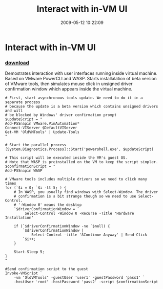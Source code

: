 ﻿---
pid:            1094
poster:         Andrey Anastasov
title:          Interact with in-VM UI
date:           2009-05-12 10:22:09
format:         posh
parent:         0
parent:         0

---

# Interact with in-VM UI

### [download](1094.ps1)

Demostrates interaction with user interfaces running inside virtual machine. Based on VMware PowerCLI and WASP. Starts installalation of beta version of VMware tools, then simulates mouse click in unsigned driver confirmation window which appears inside the virtual machine.

```posh
# First, start asynchronous tools update. We need to do it in a separate process
# because the update is a beta version which contains unsigned drivers and will
# be blocked by Windows' driver confirmation prompt
$updateScript = "
Add-PSSnapin VMware.VimAutomation*
Connect-VIServer $DefaultVIServer
Get-VM 'OldVMTools' | Update-Tools
"

# Start the parallel process
[System.Diagnostics.Process]::Start('powershell.exe', $updateScript)

# This script will be executed inside the VM's guest OS.
# Note that WASP is preinstalled on the VM to keep the script simpler.
$confirmationScript = "
Add-PSSnapin WASP

# VMware tools includes multiple drivers so we need to click many times
for (`$i = 0; `$i -lt 5; ) {
	# In WASP, you usually find windows with Select-Window. The driver
	# confirmation is a bit strange though so we need to use Select-Control.
	# '-Window 0' means the desktop
	`$driverConfirmationWindow = `
         Select-Control -Window 0 -Recurse -Title 'Hardware Installation'
	
	if (`$driverConfirmationWindow -ne `$null) {
		`$driverConfirmationWindow |
		    Select-Control -title '&Continue Anyway' | Send-Click
		`$i++;
	}
	
	Start-Sleep 5;
}
"

#Send confirmation script to the guest
Invoke-VMScript `
    -vm 'OldVMTools' -guestUser 'user1' -guestPassword 'pass1' `
    -hostUser 'root' -hostPassword 'pass2' -script $confirmationScript

```
